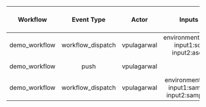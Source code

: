 | Workflow  | Event Type | Actor | Inputs | Last run date and time | Last Run Status |
| ------------- |:-------------:|:-------------:|:-------------:|:-------------:|:-------------:|
| demo_workflow | workflow_dispatch | vpulagarwal | environment:prod input1:sdf input2:asds   | 2022-07-08T19:21:44 | [![demo_workflow](https://github.com/vpulagarwal/workflow-status/actions/workflows/sample.yml/badge.svg?branch=main&event=workflow_dispatch)](https://github.com/vpulagarwal/workflow-status/actions/workflows/sample.yml) |
| demo_workflow | push | vpulagarwal |   | 2022-07-08T19:22:35 | [![demo_workflow](https://github.com/vpulagarwal/workflow-status/actions/workflows/sample.yml/badge.svg?branch=main&event=push)](https://github.com/vpulagarwal/workflow-status/actions/workflows/sample.yml) |
| demo_workflow | workflow_dispatch | vpulagarwal | environment:dev input1:sample input2:sample2   | 2022-07-11T10:56:20 | [![demo_workflow](https://github.com/vpulagarwal/workflow-status/actions/workflows/sample.yml/badge.svg?branch=main&event=workflow_dispatch)](https://github.com/vpulagarwal/workflow-status/actions/workflows/sample.yml) |
